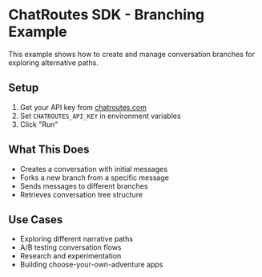 # ChatRoutes SDK - Branching Example

This example shows how to create and manage conversation branches for exploring alternative paths.

## Setup

1. Get your API key from [chatroutes.com](https://chatroutes.com)
2. Set `CHATROUTES_API_KEY` in environment variables
3. Click "Run"

## What This Does

- Creates a conversation with initial messages
- Forks a new branch from a specific message
- Sends messages to different branches
- Retrieves conversation tree structure

## Use Cases

- Exploring different narrative paths
- A/B testing conversation flows
- Research and experimentation
- Building choose-your-own-adventure apps
